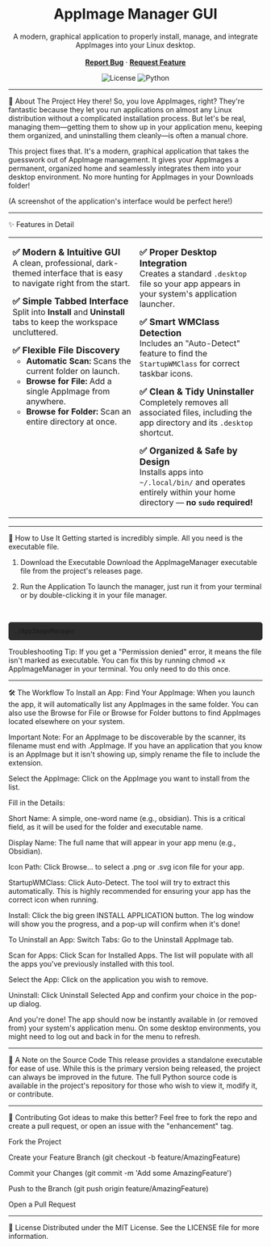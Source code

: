 <div align="center">
<h1 align="center">AppImage Manager GUI</h1>
<p align="center">
A modern, graphical application to properly install, manage, and integrate AppImages into your Linux desktop.
<br />
<br />
<a href="#"><strong>Report Bug</strong></a>
·
<a href="#"><strong>Request Feature</strong></a>
</p>
<p align="center">
<img alt="License" src="https://img.shields.io/badge/License-MIT-blue.svg">
<img alt="Python" src="https://img.shields.io/badge/Python-3.x-blueviolet.svg">
</p>
</div>

<hr>

🎯 About The Project
Hey there! So, you love AppImages, right? They're fantastic because they let you run applications on almost any Linux distribution without a complicated installation process. But let's be real, managing them—getting them to show up in your application menu, keeping them organized, and uninstalling them cleanly—is often a manual chore.

This project fixes that. It's a modern, graphical application that takes the guesswork out of AppImage management. It gives your AppImages a permanent, organized home and seamlessly integrates them into your desktop environment. No more hunting for AppImages in your Downloads folder!

(A screenshot of the application's interface would be perfect here!)

<hr>

✨ Features in Detail
<table>
<tr>
<td width="50%" valign="top">

<ul style="list-style: none; padding-left: 0;">
<li style="margin-bottom: 15px;">
<strong style="font-size: 1.1em;">✅ Modern & Intuitive GUI</strong><br>
A clean, professional, dark-themed interface that is easy to navigate right from the start.
</li>
<li style="margin-bottom: 15px;">
<strong style="font-size: 1.1em;">✅ Simple Tabbed Interface</strong><br>
Split into <strong>Install</strong> and <strong>Uninstall</strong> tabs to keep the workspace uncluttered.
</li>
<li style="margin-bottom: 15px;">
<strong style="font-size: 1.1em;">✅ Flexible File Discovery</strong><br>
<ul>
<li><strong>Automatic Scan:</strong> Scans the current folder on launch.</li>
<li><strong>Browse for File:</strong> Add a single AppImage from anywhere.</li>
<li><strong>Browse for Folder:</strong> Scan an entire directory at once.</li>
</ul>
</li>
</ul>

</td>
<td width="50%" valign="top">

<ul style="list-style: none; padding-left: 0;">
<li style="margin-bottom: 15px;">
<strong style="font-size: 1.1em;">✅ Proper Desktop Integration</strong><br>
Creates a standard <code>.desktop</code> file so your app appears in your system's application launcher.
</li>
<li style="margin-bottom: 15px;">
<strong style="font-size: 1.1em;">✅ Smart WMClass Detection</strong><br>
Includes an "Auto-Detect" feature to find the <code>StartupWMClass</code> for correct taskbar icons.
</li>
<li style="margin-bottom: 15px;">
<strong style="font-size: 1.1em;">✅ Clean & Tidy Uninstaller</strong><br>
Completely removes all associated files, including the app directory and its <code>.desktop</code> shortcut.
</li>
<li style="margin-bottom: 15px;">
<strong style="font-size: 1.1em;">✅ Organized & Safe by Design</strong><br>
Installs apps into <code>~/.local/bin/</code> and operates entirely within your home directory — <strong>no <code>sudo</code> required!</strong>
</li>
</ul>

</td>
</tr>
</table>

<hr>

🚀 How to Use It
Getting started is incredibly simple. All you need is the executable file.

1. Download the Executable
Download the AppImageManager executable file from the project's releases page.

2. Run the Application
To launch the manager, just run it from your terminal or by double-clicking it in your file manager.
<br>

<pre style="background-color: #2d2d2d; padding: 10px; border-radius: 5px; border: 1px solid #444;"><code>./AppImageManager</code></pre>

Troubleshooting Tip: If you get a "Permission denied" error, it means the file isn't marked as executable. You can fix this by running chmod +x AppImageManager in your terminal. You only need to do this once.

<hr>

🛠️ The Workflow
To Install an App:
Find Your AppImage: When you launch the app, it will automatically list any AppImages in the same folder. You can also use the Browse for File or Browse for Folder buttons to find AppImages located elsewhere on your system.

Important Note: For an AppImage to be discoverable by the scanner, its filename must end with .AppImage. If you have an application that you know is an AppImage but it isn't showing up, simply rename the file to include the extension.

Select the AppImage: Click on the AppImage you want to install from the list.

Fill in the Details:

Short Name: A simple, one-word name (e.g., obsidian). This is a critical field, as it will be used for the folder and executable name.

Display Name: The full name that will appear in your app menu (e.g., Obsidian).

Icon Path: Click Browse... to select a .png or .svg icon file for your app.

StartupWMClass: Click Auto-Detect. The tool will try to extract this automatically. This is highly recommended for ensuring your app has the correct icon when running.

Install: Click the big green INSTALL APPLICATION button. The log window will show you the progress, and a pop-up will confirm when it's done!

To Uninstall an App:
Switch Tabs: Go to the Uninstall AppImage tab.

Scan for Apps: Click Scan for Installed Apps. The list will populate with all the apps you've previously installed with this tool.

Select the App: Click on the application you wish to remove.

Uninstall: Click Uninstall Selected App and confirm your choice in the pop-up dialog.

And you're done! The app should now be instantly available in (or removed from) your system's application menu. On some desktop environments, you might need to log out and back in for the menu to refresh.

<hr>

📜 A Note on the Source Code
This release provides a standalone executable for ease of use. While this is the primary version being released, the project can always be improved in the future. The full Python source code is available in the project's repository for those who wish to view it, modify it, or contribute.

<hr>

🙌 Contributing
Got ideas to make this better? Feel free to fork the repo and create a pull request, or open an issue with the "enhancement" tag.

Fork the Project

Create your Feature Branch (git checkout -b feature/AmazingFeature)

Commit your Changes (git commit -m 'Add some AmazingFeature')

Push to the Branch (git push origin feature/AmazingFeature)

Open a Pull Request

<hr>

📄 License
Distributed under the MIT License. See the LICENSE file for more information.
